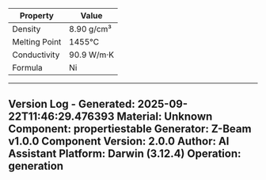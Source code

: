| Property | Value |
|----------|-------|
| Density | 8.90 g/cm³ |
| Melting Point | 1455°C |
| Conductivity | 90.9 W/m·K |
| Formula | Ni |


---
Version Log - Generated: 2025-09-22T11:46:29.476393
Material: Unknown
Component: propertiestable
Generator: Z-Beam v1.0.0
Component Version: 2.0.0
Author: AI Assistant
Platform: Darwin (3.12.4)
Operation: generation
---